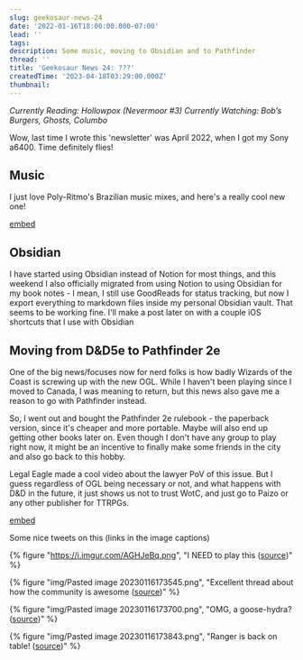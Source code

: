 ```yaml
---
slug: geekosaur-news-24
date: '2022-01-16T18:00:00.000-07:00'
lead: ''
tags:
description: Some music, moving to Obsidian and to Pathfinder
thread: ''
title: 'Geekosaur News 24: ???'
createdTime: '2023-04-18T03:29:00.000Z'
thumbnail: 
---
```


_Currently Reading: Hollowpox (Nevermoor #3)
Currently Watching: Bob’s Burgers, Ghosts, Columbo_

Wow, last time I wrote this 'newsletter' was April 2022, when I got my Sony a6400. Time definitely flies!

## Music

I just love Poly-Ritmo's Brazilian music mixes, and here's a really cool new one!

[embed](https://www.youtube.com/watch?v=iBkmY-imhvs)

## Obsidian

I have started using Obsidian instead of Notion for most things, and this weekend I also officially migrated from using Notion to using Obsidian for my book notes - I mean, I still use GoodReads for status tracking, but now I export everything to markdown files inside my personal Obsidian vault. That seems to be working fine. I'll make a post later on with a couple iOS shortcuts that I use with Obsidian

## Moving from D&D5e  to Pathfinder 2e

One of the big news/focuses now for nerd folks is how badly Wizards of the Coast is screwing up with the new OGL. While I haven't been playing since I moved to Canada, I was meaning to return, but this news also gave me a reason to go with Pathfinder instead.

So, I went out and bought the Pathfinder 2e rulebook - the paperback version, since it's cheaper and more portable. Maybe will also end up getting other books later on. Even though I don't have any group to play right now, it might be an incentive to finally make some friends in the city and also go back to this hobby.

Legal Eagle made a cool video about the lawyer PoV of this issue. But I guess regardless of OGL being necessary or not, and what happens with D&D in the future, it just shows us not to trust WotC, and just go to Paizo or any other publisher for TTRPGs.

[embed](https://www.youtube.com/watch?v=iZQJQYqhAgY)

Some nice tweets on this (links in the image captions)

{% figure "https://i.imgur.com/AGHJeBq.png", "I NEED to play this ([source](https://twitter.com/LluisAbadias/status/1614710664546631680))" %}

{% figure "img/Pasted image 20230116173545.png", "Excellent thread about how the community is awesome ([source](https://twitter.com/Rulelord2E/status/1612514268418813954))" %}

{% figure "img/Pasted image 20230116173700.png", "OMG, a goose-hydra? ([source](https://twitter.com/SpookyStirfry/status/1614370590244147200))" %}

{% figure "img/Pasted image 20230116173843.png", "Ranger is back on table! ([source](https://twitter.com/LluisAbadias/status/1614599137688682500))" %}
